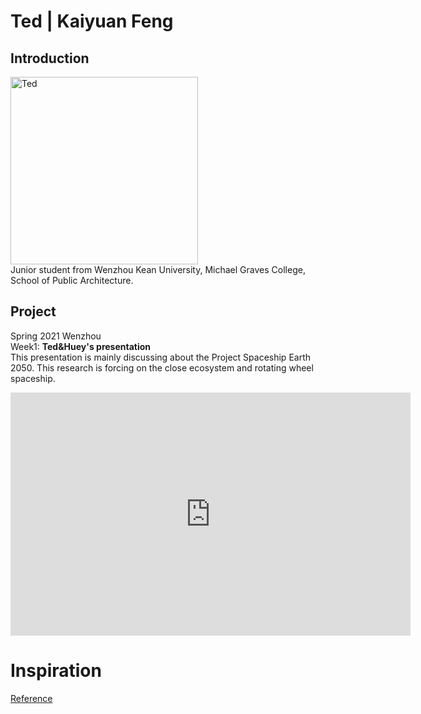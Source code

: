 # Ted | Kaiyuan Feng

## Introduction
<img alt="Ted" src="https://github.com/steenblikrs/2021-Spring-Studio/blob/0257d57d77f13c9e4984e7899282e5fae448ebc1/students/Ted/ted1.jpg?raw=true" width="300">
<br>
Junior student from Wenzhou Kean University, Michael Graves College, School of Public Architecture.

## Project
Spring 2021 Wenzhou<br>
  Week1: 
  **Ted&Huey's presentation**
<br>
This presentation is mainly discussing about the Project Spaceship Earth 2050. This research is forcing on the close ecosystem and rotating wheel spaceship.
<iframe src="https://docs.google.com/presentation/d/e/2PACX-1vQcREzO3Unwooob4wOOWULBMHdu9ISg40RN_Ja8kDPWDl1vGB7p2SM9oktqH7vg3w/embed?start=true&loop=true&delayms=3000" frameborder="0" width="640" height="389" allowfullscreen="true" mozallowfullscreen="true" webkitallowfullscreen="true"></iframe>

# Inspiration
  [Reference]( https://github.com/steenblikrs/2021-Spring-Studio/blob/b84488731ba3b69f4567d950802c56fad158e24c/students/Ted/reference.md)
<br/> 
     
